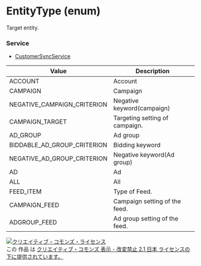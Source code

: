 # EntityType (enum)
Target entity.
### Service
+ [CustomerSyncService](../services/CustomerSyncService.md)

| Value | Description | 
|---|---|
| ACCOUNT| Account |
| CAMPAIGN| Campaign |
| NEGATIVE_CAMPAIGN_CRITERION| Negative keyword(campaign) |
| CAMPAIGN_TARGET| Targeting setting of campaign. |
| AD_GROUP| Ad group |
| BIDDABLE_AD_GROUP_CRITERION| Bidding keyword |
| NEGATIVE_AD_GROUP_CRITERION| Negative keyword(Ad group) |
| AD| Ad |
| ALL| All |
| FEED_ITEM| Type of Feed. |
| CAMPAIGN_FEED| Campaign setting of the feed. |
| ADGROUP_FEED| Ad group setting of the feed. |
<a rel="license" href="http://creativecommons.org/licenses/by-nd/2.1/jp/"><img alt="クリエイティブ・コモンズ・ライセンス" style="border-width:0" src="https://i.creativecommons.org/l/by-nd/2.1/jp/88x31.png" /></a><br />この 作品 は <a rel="license" href="http://creativecommons.org/licenses/by-nd/2.1/jp/">クリエイティブ・コモンズ 表示 - 改変禁止 2.1 日本 ライセンスの下に提供されています。</a>
